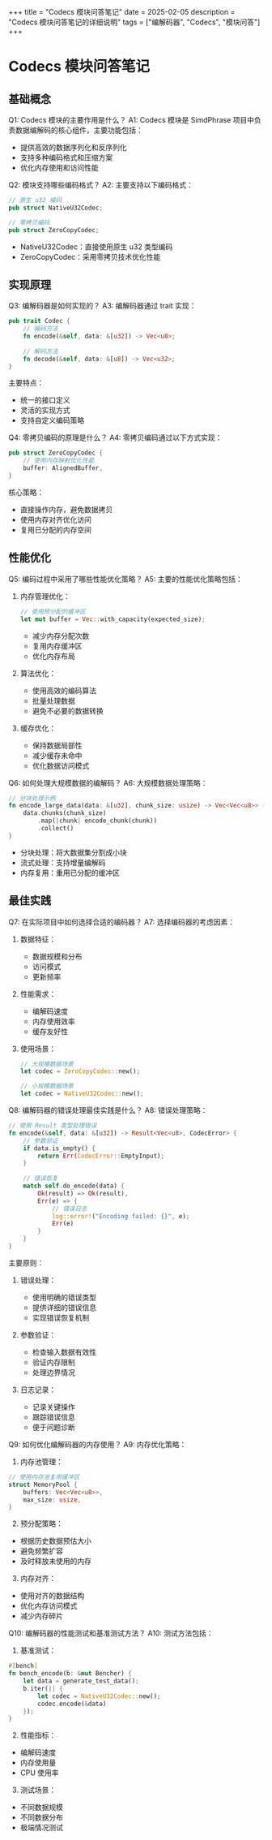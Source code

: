 +++
title = "Codecs 模块问答笔记"
date = 2025-02-05
description = "Codecs 模块问答笔记的详细说明"
tags = ["编解码器", "Codecs", "模块问答"]
+++

# Codecs 模块问答笔记

## 基础概念

Q1: Codecs 模块的主要作用是什么？
A1: Codecs 模块是 SimdPhrase 项目中负责数据编解码的核心组件，主要功能包括：
- 提供高效的数据序列化和反序列化
- 支持多种编码格式和压缩方案
- 优化内存使用和访问性能

Q2: 模块支持哪些编码格式？
A2: 主要支持以下编码格式：
```rust
// 原生 u32 编码
pub struct NativeU32Codec;

// 零拷贝编码
pub struct ZeroCopyCodec;
```
- NativeU32Codec：直接使用原生 u32 类型编码
- ZeroCopyCodec：采用零拷贝技术优化性能

## 实现原理

Q3: 编解码器是如何实现的？
A3: 编解码器通过 trait 实现：
```rust
pub trait Codec {
    // 编码方法
    fn encode(&self, data: &[u32]) -> Vec<u8>;
    
    // 解码方法
    fn decode(&self, data: &[u8]) -> Vec<u32>;
}
```
主要特点：
- 统一的接口定义
- 灵活的实现方式
- 支持自定义编码策略

Q4: 零拷贝编码的原理是什么？
A4: 零拷贝编码通过以下方式实现：
```rust
pub struct ZeroCopyCodec {
    // 使用内存映射优化性能
    buffer: AlignedBuffer,
}
```
核心策略：
- 直接操作内存，避免数据拷贝
- 使用内存对齐优化访问
- 复用已分配的内存空间

## 性能优化

Q5: 编码过程中采用了哪些性能优化策略？
A5: 主要的性能优化策略包括：
1. 内存管理优化：
   ```rust
   // 使用预分配的缓冲区
   let mut buffer = Vec::with_capacity(expected_size);
   ```
   - 减少内存分配次数
   - 复用内存缓冲区
   - 优化内存布局

2. 算法优化：
   - 使用高效的编码算法
   - 批量处理数据
   - 避免不必要的数据转换

3. 缓存优化：
   - 保持数据局部性
   - 减少缓存未命中
   - 优化数据访问模式

Q6: 如何处理大规模数据的编解码？
A6: 大规模数据处理策略：
```rust
// 分块处理示例
fn encode_large_data(data: &[u32], chunk_size: usize) -> Vec<Vec<u8>> {
    data.chunks(chunk_size)
        .map(|chunk| encode_chunk(chunk))
        .collect()
}
```
- 分块处理：将大数据集分割成小块
- 流式处理：支持增量编解码
- 内存复用：重用已分配的缓冲区

## 最佳实践

Q7: 在实际项目中如何选择合适的编码器？
A7: 选择编码器的考虑因素：
1. 数据特征：
   - 数据规模和分布
   - 访问模式
   - 更新频率

2. 性能需求：
   - 编解码速度
   - 内存使用效率
   - 缓存友好性

3. 使用场景：
   ```rust
   // 大规模数据场景
   let codec = ZeroCopyCodec::new();
   
   // 小规模数据场景
   let codec = NativeU32Codec::new();
   ```

Q8: 编解码器的错误处理最佳实践是什么？
A8: 错误处理策略：
```rust
// 使用 Result 类型处理错误
fn encode(&self, data: &[u32]) -> Result<Vec<u8>, CodecError> {
    // 参数验证
    if data.is_empty() {
        return Err(CodecError::EmptyInput);
    }
    
    // 错误恢复
    match self.do_encode(data) {
        Ok(result) => Ok(result),
        Err(e) => {
            // 错误日志
            log::error!("Encoding failed: {}", e);
            Err(e)
        }
    }
}
```

主要原则：
1. 错误处理：
   - 使用明确的错误类型
   - 提供详细的错误信息
   - 实现错误恢复机制

2. 参数验证：
   - 检查输入数据有效性
   - 验证内存限制
   - 处理边界情况

3. 日志记录：
   - 记录关键操作
   - 跟踪错误信息
   - 便于问题诊断

Q9: 如何优化编解码器的内存使用？
A9: 内存优化策略：
1. 内存池管理：
```rust
// 使用内存池复用缓冲区
struct MemoryPool {
    buffers: Vec<Vec<u8>>,
    max_size: usize,
}
```

2. 预分配策略：
- 根据历史数据预估大小
- 避免频繁扩容
- 及时释放未使用的内存

3. 内存对齐：
- 使用对齐的数据结构
- 优化内存访问模式
- 减少内存碎片

Q10: 编解码器的性能测试和基准测试方法？
A10: 测试方法包括：
1. 基准测试：
```rust
#[bench]
fn bench_encode(b: &mut Bencher) {
    let data = generate_test_data();
    b.iter(|| {
        let codec = NativeU32Codec::new();
        codec.encode(&data)
    });
}
```

2. 性能指标：
- 编解码速度
- 内存使用量
- CPU 使用率

3. 测试场景：
- 不同数据规模
- 不同数据分布
- 极端情况测试